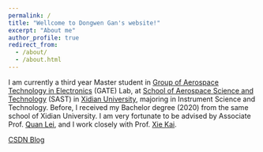 ```yaml
---
permalink: /
title: "Wellcome to Dongwen Gan's website!"
excerpt: "About me"
author_profile: true
redirect_from: 
  - /about/
  - /about.html
---
```

I am currently a third year Master student in [Group of Aerospace Technology in Electronics](https://web.xidian.edu.cn/kaixie/) (GATE) Lab, at [School of Aerospace Science and Technology](https://sast.xidian.edu.cn/) (SAST) in [Xidian University](https://www.xidian.edu.cn/), majoring in Instrument Science and Technology. Before, I received my Bachelor degree (2020) from the same school of Xidian University. I am very fortunate to be advised by Associate Prof. [Quan Lei](https://web.xidian.edu.cn/quanlei/), and I work closely with Prof. [Xie Kai](https://web.xidian.edu.cn/kaixie/).

[CSDN Blog](https://dwgan.blog.csdn.net/)

